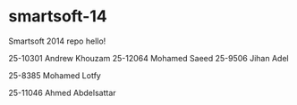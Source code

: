smartsoft-14
============

Smartsoft 2014 repo
hello!

25-10301 Andrew Khouzam
25-12064 Mohamed Saeed
25-9506 Jihan Adel


25-8385 Mohamed Lotfy


25-11046 Ahmed Abdelsattar